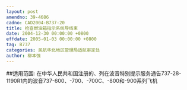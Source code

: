 ```yaml
---
layout: post
amendno: 39-4686
cadno: CAD2004-B737-20
title: 检查燃油箱指示系统导线束
date: 2004-12-30 00:00:00 +0800
effdate: 2005-01-03 00:00:00 +0800
tag: B737
categories: 民航华北地区管理局适航审定处
author: 柳本强
---
```


##适用范围:
在中华人民共和国注册的、列在波音特别提示服务通告737-28-1190R1内的波音737-600、-700、-700C、-800和-900系列飞机

